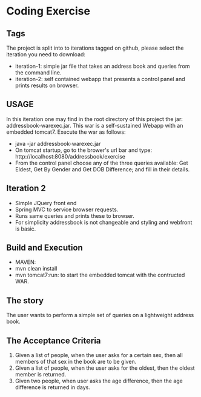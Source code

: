 # Coding Exercise

## Tags

The project is split into to iterations tagged on github, please select the iteration you need to download:

- iteration-1: simple jar file that takes an address book and queries from the command line.
- iteration-2: self contained webapp that presents a control panel and prints results on browser.

## USAGE

In this iteration one may find in the root directory of this project the jar: addressbook-warexec.jar. 
This war is a self-sustained Webapp with an embedded tomcat7. Execute the war as follows:

- java -jar addressbook-warexec.jar
- On tomcat startup, go to the brower's url bar and type: http://localhost:8080/addressbook/exercise
- From the control panel choose any of the three queries available: Get Eldest, Get By Gender and Get DOB Difference; and fill in their details. 

## Iteration 2
- Simple JQuery front end
- Spring MVC to service browser requests.
- Runs same queries and prints these to browser.
- For simplicity addressbook is not changeable and styling and webfront is basic.

## Build and Execution

- MAVEN: 
- mvn clean install
- mvn tomcat7:run: to start the embedded tomcat with the contructed WAR.

## The story 

The user wants to perform a simple set of queries on a lightweight address book.

## The Acceptance Criteria

1. Given a list of people, when the user asks for a certain sex, then all members of that sex in the book are to be given.
2. Given a list of people, when the user asks for the oldest, then the oldest member is returned.
3. Given two people, when user asks the age difference, then the age difference is returned in days.
